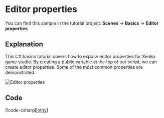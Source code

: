 # Editor properties
You can find this sample in the tutorial project: **Scenes** -> **Basics** -> **Editor properties** 

## Explanation
This C# basics tutorial covers how to expose editor properties for Xenko game studio. By creating a public variable at the top of our script, we can create editor properties. Some of the most common properties are demonstrated.

![Editor properties](media/editor-properties.png)

## Code
[!code-csharp[Entity](..\..\..\Tutorials\Tutorials\Basics\BasicsProperties.cs)]
